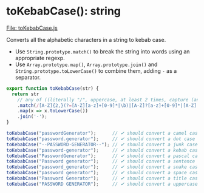 
# toKebabCase(): string

[File: toKebabCase.js](../toKebabCase/toKebabCase.js)

Converts all the alphabetic characters in a string to kebab case.

-   Use `String.prototype.match()` to break the string into words using an appropriate regexp.
-   Use `Array.prototype.map()`, `Array.prototype.join()` and `String.prototype.toLowerCase()` to combine them, adding `-` as a separator.

```js
export function toKebabCase(str) {
  return str
    // any of ((literally "/", uppercase, at least 2 times, capture (any of ((optional, literally "=", uppercase, letter, once or more, digit, never or more), word))), (uppercase, optional, letter, once or more, digit, never or more), uppercase, (digit, once or more, literally "/g"))
    .match(/[A-Z]{2,}(?=[A-Z][a-z]+[0-9]*|\b)|[A-Z]?[a-z]+[0-9]*|[A-Z]|[0-9]+/g)
    .map(x => x.toLowerCase())
    .join('-');
}
```

```js
toKebabCase("passwordGenerator");      // ✔ should convert a camel case string to kebab case
toKebabCase("password.generator");     // ✔ should convert a dot case string to kebab case
toKebabCase("--PASSWORD-GENERATOR--"); // ✔ should convert a junk case string to kebab case
toKebabCase("password-generator");     // ✔ should convert a kebab case string to kebab case
toKebabCase("PasswordGenerator");      // ✔ should convert a pascal case string to kebab case
toKebabCase("Password generator");     // ✔ should convert a sentence case string to kebab case
toKebabCase("password_generator");     // ✔ should convert a snake case string to kebab case
toKebabCase("password generator");     // ✔ should convert a space case string to kebab case
toKebabCase("Password Generator");     // ✔ should convert a title case string to kebab case
toKebabCase("PASSWORD GENERATOR");     // ✔ should convert a uppercase case string to kebab case
```

